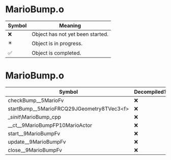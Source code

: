 # MarioBump.o
| Symbol | Meaning 
| ------------- | ------------- 
| :x: | Object has not yet been started. 
| :eight_pointed_black_star: | Object is in progress. 
| :white_check_mark: | Object is completed. 


# MarioBump.o
| Symbol | Decompiled? |
| ------------- | ------------- |
| checkBump__5MarioFv | :x: |
| startBump__5MarioFRCQ29JGeometry8TVec3&lt;f&gt; | :x: |
| __sinit_\MarioBump_cpp | :x: |
| __ct__9MarioBumpFP10MarioActor | :x: |
| start__9MarioBumpFv | :x: |
| update__9MarioBumpFv | :x: |
| close__9MarioBumpFv | :x: |
